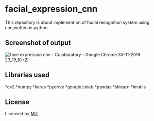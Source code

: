 # facial_expression_cnn
This repository is about implemention of facial recognition system using cnn,written in python.
## Screenshot of output
![face expression cnn - Colaboratory - Google Chrome 30-11-2019 23_19_10 (2)](https://user-images.githubusercontent.com/43717493/69904320-454a2f80-13cb-11ea-9812-445bff99941b.png)

## Libraries used
*cv2
*numpy
*keras
*pydrive
*google.colab
*pandas
*sklearn
*imutlis
## License
Licensed by [MIT](LICENSE)
